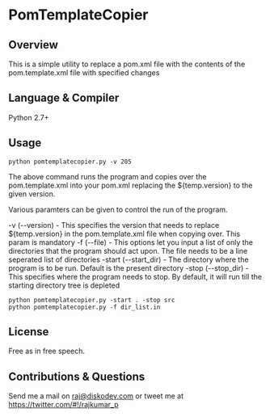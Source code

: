 # PomTemplateCopier

## Overview
This is a simple utility to replace a pom.xml file with the contents of the pom.template.xml file with specified changes

## Language & Compiler
Python 2.7+

## Usage
<code>python pomtemplatecopier.py -v 205</code>  

The above command runs the program and copies over the pom.template.xml into your pom.xml replacing the ${temp.version} to the given version.

Various paramters can be given to control the run of the program.

-v (--version) - This specifies the version that needs to replace ${temp.version} in the pom.template.xml file when copying over. This param is mandatory
-f (--file) - This options let you input a list of only the directories that the program should act upon. The file needs to be a line seperated list of directories
-start (--start_dir) - The directory where the program is to be run. Default is the present directory
-stop (--stop_dir) - This specifies where the program needs to stop. By default, it will run till the starting directory tree is depleted

<code>python pomtemplatecopier.py -start . -stop src</code>  
<code>python pomtemplatecopier.py -f dir_list.in</code>

## License
Free as in free speech.

## Contributions & Questions
Send me a mail on <raj@diskodev.com> or tweet me at <https://twitter.com/#!/rajkumar_p>